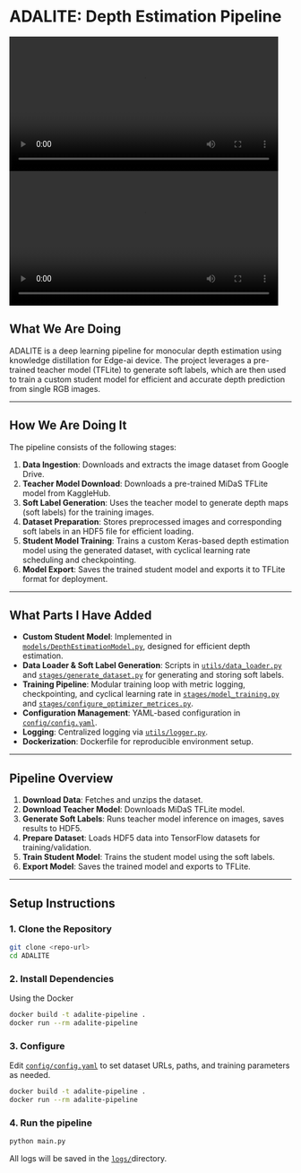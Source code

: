 # ADALITE: Depth Estimation Pipeline
<video width="480" controls>
  <source src="depth.mp4" type="video/mp4">
  Your browser does not support the video tag.
</video>

<video width="480" controls>
  <source src="actual_depth.mp4" type="video/mp4">
  Your browser does not support the video tag.
</video>

## What We Are Doing

ADALITE is a deep learning pipeline for monocular depth estimation using knowledge distillation for Edge-ai device. The project leverages a pre-trained teacher model (TFLite) to generate soft labels, which are then used to train a custom student model for efficient and accurate depth prediction from single RGB images.

---

## How We Are Doing It

The pipeline consists of the following stages:

1. **Data Ingestion**: Downloads and extracts the image dataset from Google Drive.
2. **Teacher Model Download**: Downloads a pre-trained MiDaS TFLite model from KaggleHub.
3. **Soft Label Generation**: Uses the teacher model to generate depth maps (soft labels) for the training images.
4. **Dataset Preparation**: Stores preprocessed images and corresponding soft labels in an HDF5 file for efficient loading.
5. **Student Model Training**: Trains a custom Keras-based depth estimation model using the generated dataset, with cyclical learning rate scheduling and checkpointing.
6. **Model Export**: Saves the trained student model and exports it to TFLite format for deployment.

---

## What Parts I Have Added

- **Custom Student Model**: Implemented in [`models/DepthEstimationModel.py`](models/DepthEstimationModel.py), designed for efficient depth estimation.
- **Data Loader & Soft Label Generation**: Scripts in [`utils/data_loader.py`](utils/data_loader.py) and [`stages/generate_dataset.py`](stages/generate_dataset.py) for generating and storing soft labels.
- **Training Pipeline**: Modular training loop with metric logging, checkpointing, and cyclical learning rate in [`stages/model_training.py`](stages/model_training.py) and [`stages/configure_optimizer_metrices.py`](stages/configure_optimizer_metrices.py).
- **Configuration Management**: YAML-based configuration in [`config/config.yaml`](config/config.yaml).
- **Logging**: Centralized logging via [`utils/logger.py`](utils/logger.py).
- **Dockerization**: Dockerfile for reproducible environment setup.

---

## Pipeline Overview

1. **Download Data**: Fetches and unzips the dataset.
2. **Download Teacher Model**: Downloads MiDaS TFLite model.
3. **Generate Soft Labels**: Runs teacher model inference on images, saves results to HDF5.
4. **Prepare Dataset**: Loads HDF5 data into TensorFlow datasets for training/validation.
5. **Train Student Model**: Trains the student model using the soft labels.
6. **Export Model**: Saves the trained model and exports to TFLite.

---

## Setup Instructions

### 1. Clone the Repository

```sh
git clone <repo-url>
cd ADALITE
```

### 2. Install Dependencies
Using the Docker
```sh
docker build -t adalite-pipeline .
docker run --rm adalite-pipeline
```

### 3. Configure
Edit [`config/config.yaml`](config/config.yaml) to set dataset URLs, paths, and training parameters as needed.
```sh
docker build -t adalite-pipeline .
docker run --rm adalite-pipeline
```

### 4. Run the pipeline
```sh
python main.py
```

All logs will be saved in the [`logs/`](logs/)directory.